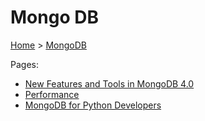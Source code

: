 # Mongo DB

[Home](../README.md) > [MongoDB](./readme.md)

Pages:

* [New Features and Tools in MongoDB 4.0](./new-in-4.0.md)
* [Performance](./performance.md)
* [MongoDB for Python Developers](./python.md)